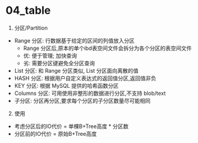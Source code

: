 # 04_table

1. 分区/Partition
 * Range 分区: 行数据基于给定的区间的列值放入分区
    * Range 分区后,原本的单个ibd表空间文件会拆分为各个分区的表空间文件
    * 优: 便于管理; 加快查询
    * 劣: 需要分区键避免全分区查询
 * List 分区: 和 Range 分区类似, List 分区面向离散的值
 * HASH 分区: 根据用户自定义表达式的返回值分区,返回值非负
 * KEY 分区: 根据 MySQL 提供的哈希函数分区
 * Columns 分区: 可用使用非整形的数据进行分区,不支持 blob/text
 * 子分区: 分区再分区,要求每个分区的子分区数量尽可能相同

2. 使用
 * 考虑分区后的IO代价 = 单棵B+Tree高度 * 分区数
 * 分区前的IO代价 = 原始B+Tree高度